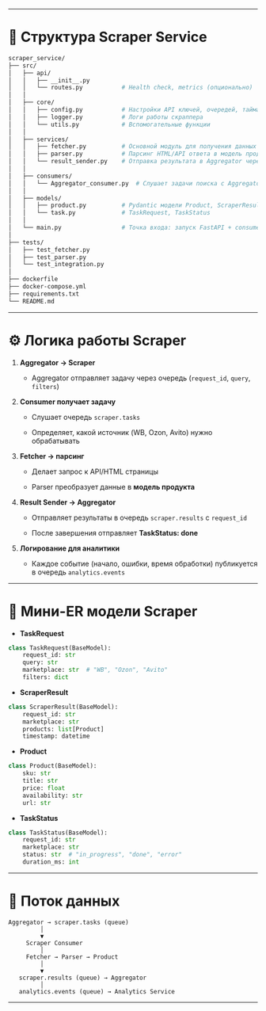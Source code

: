 
---

# 📂 Структура Scraper Service

```bash
scraper_service/
├── src/
│   ├── api/
│   │   ├── __init__.py
│   │   └── routes.py           # Health check, metrics (опционально)
│   │
│   ├── core/
│   │   ├── config.py           # Настройки API ключей, очередей, таймаутов
│   │   ├── logger.py           # Логи работы скраппера
│   │   └── utils.py            # Вспомогательные функции
│   │
│   ├── services/
│   │   ├── fetcher.py          # Основной модуль для получения данных с маркетплейсов
│   │   ├── parser.py           # Парсинг HTML/API ответа в модель продукта
│   │   └── result_sender.py    # Отправка результата в Aggregator через очередь
│   │
│   ├── consumers/
│   │   └── Aggregator_consumer.py  # Слушает задачи поиска с Aggregator
│   │
│   ├── models/
│   │   ├── product.py          # Pydantic модели Product, ScraperResult
│   │   └── task.py             # TaskRequest, TaskStatus
│   │
│   └── main.py                 # Точка входа: запуск FastAPI + consumer
│
├── tests/
│   ├── test_fetcher.py
│   ├── test_parser.py
│   └── test_integration.py
│
├── dockerfile
├── docker-compose.yml
├── requirements.txt
└── README.md
```

---

# ⚙️ Логика работы Scraper

1. **Aggregator → Scraper**
    
    - Aggregator отправляет задачу через очередь (`request_id`, `query`, `filters`)
        
2. **Consumer получает задачу**
    
    - Слушает очередь `scraper.tasks`
        
    - Определяет, какой источник (WB, Ozon, Avito) нужно обрабатывать
        
3. **Fetcher → парсинг**
    
    - Делает запрос к API/HTML страницы
        
    - Parser преобразует данные в **модель продукта**
        
4. **Result Sender → Aggregator**
    
    - Отправляет результаты в очередь `scraper.results` с `request_id`
        
    - После завершения отправляет **TaskStatus: done**
        
5. **Логирование для аналитики**
    
    - Каждое событие (начало, ошибки, время обработки) публикуется в очередь `analytics.events`
        

---

# 📌 Мини-ER модели Scraper

- **TaskRequest**
    

```python
class TaskRequest(BaseModel):
    request_id: str
    query: str
    marketplace: str  # "WB", "Ozon", "Avito"
    filters: dict
```

- **ScraperResult**
    

```python
class ScraperResult(BaseModel):
    request_id: str
    marketplace: str
    products: list[Product]
    timestamp: datetime
```

- **Product**
    

```python
class Product(BaseModel):
    sku: str
    title: str
    price: float
    availability: str
    url: str
```

- **TaskStatus**
    

```python
class TaskStatus(BaseModel):
    request_id: str
    marketplace: str
    status: str  # "in_progress", "done", "error"
    duration_ms: int
```

---

# 🔹 Поток данных

```
Aggregator → scraper.tasks (queue)
         │
         ▼
     Scraper Consumer
         │
     Fetcher → Parser → Product
         │
         ▼
   scraper.results (queue) → Aggregator
         │
   analytics.events (queue) → Analytics Service
```

---
